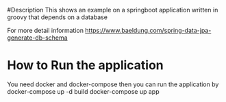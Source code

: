 #Description
This shows an example on a springboot application written in groovy that depends on a database 

For more detail information https://www.baeldung.com/spring-data-jpa-generate-db-schema

# How to Run the application
You need docker and docker-compose then you can run the application by
docker-compose up -d build 
docker-compose up app







